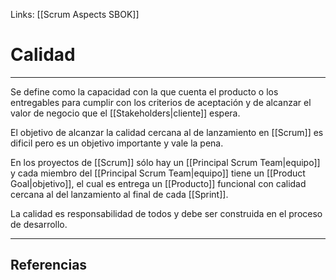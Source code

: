 Links: [[Scrum Aspects SBOK]]

# Calidad
---

Se define como la capacidad con la que cuenta el producto o los entregables para cumplir con los criterios de aceptación y de alcanzar el valor de negocio que el [[Stakeholders|cliente]] espera.

El objetivo de alcanzar la calidad cercana al de lanzamiento en [[Scrum]] es dificil pero es un objetivo importante y vale la pena.

En los proyectos de [[Scrum]] sólo hay un [[Principal Scrum Team|equipo]] y cada miembro del [[Principal Scrum Team|equipo]] tiene un [[Product Goal|objetivo]], el cual es entrega un [[Producto]] funcional con calidad cercana al del lanzamiento al final de cada [[Sprint]].

La calidad es responsabilidad de todos y debe ser construida en el proceso de desarrollo.

---

## Referencias